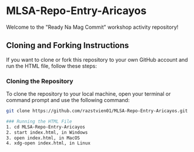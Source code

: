 # MLSA-Repo-Entry-Aricayos

Welcome to the "Ready Na Mag Commit" workshop activity repository!

## Cloning and Forking Instructions

If you want to clone or fork this repository to your own GitHub account and run the HTML file, follow these steps:

### Cloning the Repository

To clone the repository to your local machine, open your terminal or command prompt and use the following command:

```bash
git clone https://github.com/razstvien01/MLSA-Repo-Entry-Aricayos.git

### Running the HTML File
1. cd MLSA-Repo-Entry-Aricayos
2. start index.html, in Windows
3. open index.html, in MacOS
4. xdg-open index.html, in Linux